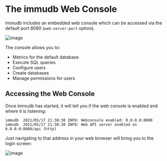 
# The immudb Web Console

immudb includes an embedded web console which can be accessed via the default port 8080 (`web-server-port` option).

![image](/webconsole.jpg)

The console allows you to:

* Metrics for the default database
* Execute SQL queries
* Configure users
* Create databases
* Manage permissions for users

<WrappedSection>

## Accessing the Web Console

Once immudb has started, it will tell you if the web console is enabled and where it is listening:

```
immudb  2021/05/17 21:38:30 INFO: Webconsole enabled: 0.0.0.0:8080
immudb  2021/05/17 21:38:30 INFO: Web API server enabled on 0.0.0.0:8080/api (http)
```

Just navigating to that address in your web browser will bring you to the login screen:

![image](/browser.png)

</WrappedSection>
